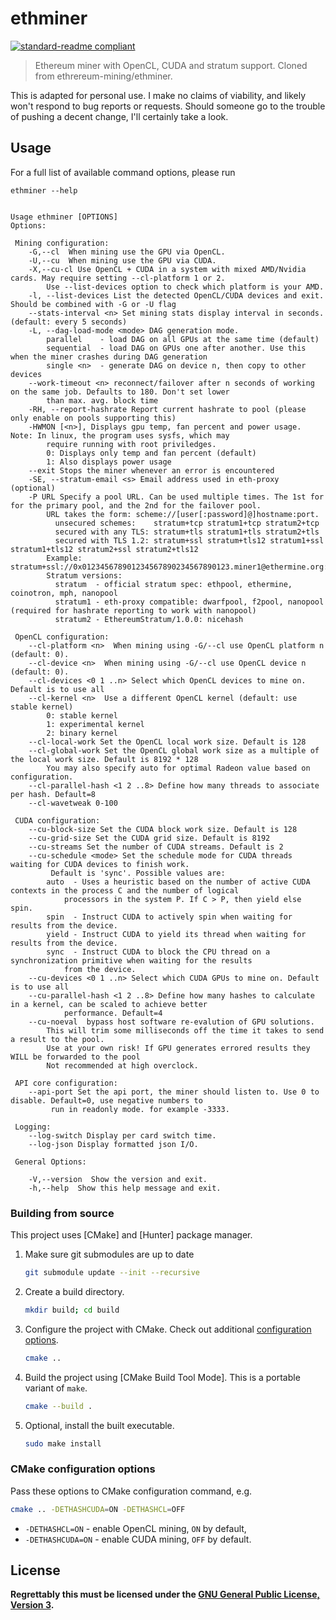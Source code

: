 # ethminer

[![standard-readme compliant](https://img.shields.io/badge/readme%20style-standard-brightgreen.svg)](https://github.com/RichardLitt/standard-readme)

> Ethereum miner with OpenCL, CUDA and stratum support. Cloned from ethrereum-mining/ethminer.

This is adapted for personal use. I make no claims of viability, and likely won't respond to bug reports or requests. Should
someone go to the trouble of pushing a decent change, I'll certainly take a look.

## Usage

For a full list of available command options, please run

```
ethminer --help


Usage ethminer [OPTIONS]
Options:

 Mining configuration:
    -G,--cl  When mining use the GPU via OpenCL.
    -U,--cu  When mining use the GPU via CUDA.
    -X,--cu-cl Use OpenCL + CUDA in a system with mixed AMD/Nvidia cards. May require setting --cl-platform 1 or 2.
        Use --list-devices option to check which platform is your AMD.
    -l, --list-devices List the detected OpenCL/CUDA devices and exit. Should be combined with -G or -U flag
    --stats-interval <n> Set mining stats display interval in seconds. (default: every 5 seconds)
    -L, --dag-load-mode <mode> DAG generation mode.
        parallel    - load DAG on all GPUs at the same time (default)
        sequential  - load DAG on GPUs one after another. Use this when the miner crashes during DAG generation
        single <n>  - generate DAG on device n, then copy to other devices
    --work-timeout <n> reconnect/failover after n seconds of working on the same job. Defaults to 180. Don't set lower
        than max. avg. block time
    -RH, --report-hashrate Report current hashrate to pool (please only enable on pools supporting this)
    -HWMON [<n>], Displays gpu temp, fan percent and power usage. Note: In linux, the program uses sysfs, which may
        require running with root priviledges.
        0: Displays only temp and fan percent (default)
        1: Also displays power usage
    --exit Stops the miner whenever an error is encountered
    -SE, --stratum-email <s> Email address used in eth-proxy (optional)
    -P URL Specify a pool URL. Can be used multiple times. The 1st for for the primary pool, and the 2nd for the failover pool.
        URL takes the form: scheme://[user[:password]@]hostname:port.
          unsecured schemes:    stratum+tcp stratum1+tcp stratum2+tcp
          secured with any TLS: stratum+tls stratum1+tls stratum2+tls
          secured with TLS 1.2: stratum+ssl stratum+tls12 stratum1+ssl stratum1+tls12 stratum2+ssl stratum2+tls12
        Example: stratum+ssl://0x012345678901234567890234567890123.miner1@ethermine.org:5555
        Stratum versions:
          stratum  - official stratum spec: ethpool, ethermine, coinotron, mph, nanopool
          stratum1 - eth-proxy compatible: dwarfpool, f2pool, nanopool (required for hashrate reporting to work with nanopool)
          stratum2 - EthereumStratum/1.0.0: nicehash

 OpenCL configuration:
    --cl-platform <n>  When mining using -G/--cl use OpenCL platform n (default: 0).
    --cl-device <n>  When mining using -G/--cl use OpenCL device n (default: 0).
    --cl-devices <0 1 ..n> Select which OpenCL devices to mine on. Default is to use all
    --cl-kernel <n>  Use a different OpenCL kernel (default: use stable kernel)
        0: stable kernel
        1: experimental kernel
        2: binary kernel
    --cl-local-work Set the OpenCL local work size. Default is 128
    --cl-global-work Set the OpenCL global work size as a multiple of the local work size. Default is 8192 * 128
        You may also specify auto for optimal Radeon value based on configuration.
    --cl-parallel-hash <1 2 ..8> Define how many threads to associate per hash. Default=8
    --cl-wavetweak 0-100 

 CUDA configuration:
    --cu-block-size Set the CUDA block work size. Default is 128
    --cu-grid-size Set the CUDA grid size. Default is 8192
    --cu-streams Set the number of CUDA streams. Default is 2
    --cu-schedule <mode> Set the schedule mode for CUDA threads waiting for CUDA devices to finish work.
         Default is 'sync'. Possible values are:
        auto  - Uses a heuristic based on the number of active CUDA contexts in the process C and the number of logical
            processors in the system P. If C > P, then yield else spin.
        spin  - Instruct CUDA to actively spin when waiting for results from the device.
        yield - Instruct CUDA to yield its thread when waiting for results from the device.
        sync  - Instruct CUDA to block the CPU thread on a synchronization primitive when waiting for the results
            from the device.
    --cu-devices <0 1 ..n> Select which CUDA GPUs to mine on. Default is to use all
    --cu-parallel-hash <1 2 ..8> Define how many hashes to calculate in a kernel, can be scaled to achieve better
            performance. Default=4
    --cu-noeval  bypass host software re-evalution of GPU solutions.
        This will trim some milliseconds off the time it takes to send a result to the pool.
        Use at your own risk! If GPU generates errored results they WILL be forwarded to the pool
        Not recommended at high overclock.

 API core configuration:
    --api-port Set the api port, the miner should listen to. Use 0 to disable. Default=0, use negative numbers to
         run in readonly mode. for example -3333.

 Logging:
    --log-switch Display per card switch time.
    --log-json Display formatted json I/O.

 General Options:

    -V,--version  Show the version and exit.
    -h,--help  Show this help message and exit.

```

### Building from source

This project uses [CMake] and [Hunter] package manager.

1. Make sure git submodules are up to date

   ```sh
   git submodule update --init --recursive
   ```

2. Create a build directory.

   ```sh
   mkdir build; cd build
   ```

3. Configure the project with CMake. Check out additional
   [configuration options](#cmake-configuration-options).

   ```sh
   cmake ..
   ```

4. Build the project using [CMake Build Tool Mode]. This is a portable variant
   of `make`.

   ```sh
   cmake --build .
   ```

5. Optional, install the built executable.

   ```sh
   sudo make install
   ```

### CMake configuration options

Pass these options to CMake configuration command, e.g.

```sh
cmake .. -DETHASHCUDA=ON -DETHASHCL=OFF
```

- `-DETHASHCL=ON` - enable OpenCL mining, `ON` by default,
- `-DETHASHCUDA=ON` - enable CUDA mining, `OFF` by default.


## License

__Regrettably this must be licensed under the [GNU General Public License, Version 3](LICENSE).__

